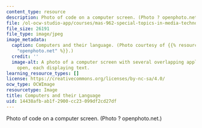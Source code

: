 ```yaml
---
content_type: resource
description: Photo of code on a computer screen. (Photo ? openphoto.net.)
file: /ol-ocw-studio-app/courses/mas-962-special-topics-in-media-technology-computational-semantics-fall-2002/14438afbab1f2900cc23099df2cd27df_mas-962f02.jpg
file_size: 26191
file_type: image/jpeg
image_metadata:
  caption: Computers and their language. (Photo courtesy of {{% resource_link "114aafc0-e051-4288-b877-695d20355601"
    "openphoto.net" %}}.)
  credit: ''
  image-alt: A photo of a computer screen with several overlapping application windows
    open, each displaying text.
learning_resource_types: []
license: https://creativecommons.org/licenses/by-nc-sa/4.0/
ocw_type: OCWImage
resourcetype: Image
title: Computers and their Language
uid: 14438afb-ab1f-2900-cc23-099df2cd27df
---
```

Photo of code on a computer screen. (Photo ? openphoto.net.)